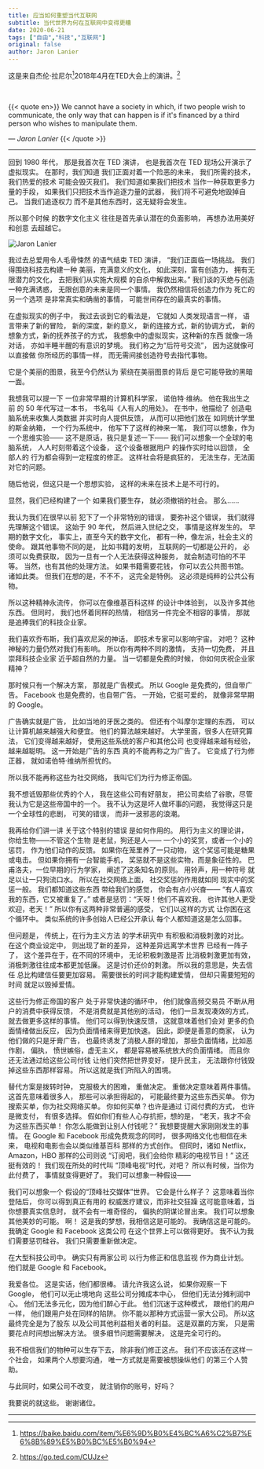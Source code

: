 ```yaml
---
title: 应当如何重塑当代互联网 
subtitle: 当代世界为何在互联网中变得更糟
date: 2020-06-21
tags: ["自由","科技","互联网"]
original: false
author: Jaron Lanier
---
```


这是来自杰伦·拉尼尔[^1]2018年4月在TED大会上的演讲。[^2]

<!--more-->
<br>

{{< quote en>}}
We cannot have a society in which, if two people wish to communicate, the only way that can happen is if it's financed by a third person who wishes to manipulate them.

*— Jaron Lanier*
{{< /quote >}}

---

回到 1980 年代， 那是我首次在 TED 演讲， 也是我首次在 TED 现场公开演示了 虚拟现实。 在那时，我们知道 我们正面对着一个险恶的未来， 我们所需的技术， 我们热爱的技术 可能会毁灭我们。 我们知道如果我们把技术 当作一种获取更多力量的手段， 如果我们只把技术当作追逐力量的武器， 我们将不可避免地毁掉自己。 当我们追逐权力 而不是其他东西时，这无疑将会发生。

所以那个时候 的数字文化主义 往往是首先承认潜在的负面影响， 再想办法用美好和创意 去超越它。

![Jaron Lanier](https://cdn.jsdelivr.net/gh/blleng/images@master/upload/jaron_Lanier.png "Jaron Lanier 在TED大会演讲")

我过去总爱用令人毛骨悚然 的语气结束 TED 演讲， “我们正面临一场挑战。 我们得围绕科技去构建一种 美丽，充满意义的文化， 如此深刻，富有创造力， 拥有无限潜力的文化， 去把我们从实施大规模 的自杀中解救出来。” 我们谈的灭绝与创造一种充满诱惑， 无限创意的未来是同一个事情。 我仍然相信将创造力作为 死亡的另一个选项 是非常真实和确凿的事情， 可能世间存在的最真实的事情。

在虚拟现实的例子中， 我过去谈到它的看法是， 它就如 人类发现语言一样， 语言带来了新的冒险， 新的深度，新的意义， 新的连接方式，新的协调方式， 新的想象方式，新的抚养孩子的方式， 我想象中的虚拟现实，这种新的东西 就像一场对话， 亦如半睡半醒的有意识的梦境。 我们称之为“后符号交流”， 因为这就像可以直接做 你所经历的事情一样， 而无需间接创造符号去指代事物。

它是个美丽的图景，我至今仍然认为 萦绕在美丽图景的背后 是它可能导致的黑暗一面。

我想我可以提一下 一位非常早期的计算机科学家， 诺伯特·维纳。 他在我出生之前 的 50 年代写过一本书， 书名叫《人有人的用处》。 在书中，他描绘了 创造电脑系统来收集人类数据 并实时向人提供反馈， 从而可以把他们放在 如同统计学里的斯金纳箱， 一个行为系统中， 他写下了这样的神来一笔， 我们可以想象，作为一个思维实验—— 这不是原话，我只是复述一下—— 我们可以想象一个全球的电脑系统， 人人时刻带着这个设备， 这个设备根据用户 的操作实时给以回馈， 全部人的 行为都会得到一定程度的修正。 这样社会将是疯狂的， 无法生存，无法面对它的问题。

随后他说，但这只是一个思想实验， 这样的未来在技术上是不可行的。

显然，我们已经构建了一个 如果我们要生存， 就必须撤销的社会。 那么……

我认为我们在很早以前 犯下了一个非常特别的错误， 要弥补这个错误， 我们就得先理解这个错误。 这始于 90 年代， 然后进入世纪之交， 事情是这样发生的。 早期的数字文化， 事实上，直至今天的数字文化， 都有一种，像左派，社会主义的使命。 跟其他事物不同的是， 比如书籍的发明， 互联网的一切都是公开的， 必须可以免费获取， 因为一旦有一个人无法获得这种服务， 就会制造可怕的不平等。 当然，也有其他的处理方法。 如果书籍需要花钱， 你可以去公共图书馆。 诸如此类。 但我们在想的是，不不不， 这完全是特例。 这必须是纯粹的公共公有物。

所以这种精神永流传， 你可以在像维基百科这样 的设计中体验到， 以及许多其他东西。 但同时， 我们也怀着同样的热情， 相信另一件完全不相容的事情， 那就是追捧我们的科技企业家。

我们喜欢乔布斯，我们喜欢尼采的神话， 即技术专家可以影响宇宙。 对吧？ 这种神秘的力量仍然对我们有影响。 所以你有两种不同的激情， 支持一切免费， 并且崇拜科技企业家 近乎超自然的力量。 当一切都是免费的时候， 你如何庆祝企业家精神？

那时候只有一个解决方案， 那就是广告模式。 所以 Google 是免费的，但自带广告。 Facebook 也是免费的，也自带广告。 一开始，它挺可爱的， 就像非常早期的 Google。

广告确实就是广告， 比如当地的牙医之类的。 但还有个叫摩尔定理的东西， 可以让计算机越来越强大和便宜。 他们的算法越来越好。 大学里面，很多人在研究算法， 它们变得越来越好， 使用这些系统的客户和其他公司 也变得越来越有经验，越来越聪明。 这一开始是广告的东西 真的不能再称之为广告了。 它变成了行为修正器， 就如诺伯特·维纳所担忧的。

所以我不能再称这些为社交网络， 我叫它们为行为修正帝国。

我不想诋毁那些优秀的个人， 我在这些公司有好朋友， 把公司卖给了谷歌，尽管 我认为它是这些帝国中的一个。 我不认为这是坏人做坏事的问题， 我觉得这只是一个全球性的悲剧， 可笑的错误， 而非一波邪恶的浪潮。

我再给你们讲一讲 关于这个特别的错误 是如何作用的。 用行为主义的理论讲， 你给生物——不管这个生物 是老鼠，狗还是人—— 一个小的奖赏，或者一个小的惩罚， 作为他们动作的反馈。 如果你在笼里养了一只动物， 这个奖惩可能是糖果或电击。 但如果你拥有一台智能手机， 奖惩就不是这些实物，而是象征性的。 巴甫洛夫，一位早期的行为学家， 阐述了这条知名的原则。 用铃声，用一种符号 就足以让一只狗流口水。 所以在社交网络上面， 社交奖惩的作用就如同 现实中的奖惩一般。 我们都知道这些东西 带给我们的感觉， 你会有点小兴奋—— “有人喜欢我的东西，它又被重复了。” 或者是惩罚：“天呀！他们不喜欢我， 也许其他人更受欢迎，老天！” 所以你有这两种非常普遍的感受， 它们以这样的方式 让你困在这个循环中。 类似系统的许多创始人已经公开承认 每个人都知道这是怎么回事。

但问题是， 传统上，在行为主义方法 的学术研究中 有积极和消极刺激的对比。 在这个商业设定中， 则出现了新的差异， 这种差异远离学术世界 已经有一阵子了， 这个差异在于，在不同的环境中， 无论积极刺激是否 比消极刺激更加有效， 消极刺激往往成本都更加低廉。 这是讨价还价的刺激。 所以我的意思是，失去信任 总比构建信任要更加容易。 需要很长的时间才能构建爱情， 但却只需要短短的时间 就足以毁掉爱情。

这些行为修正帝国的客户 处于非常快速的循环中， 他们就像高频交易员 不断从用户的消费中获得反馈， 不是消费就是其他别的活动， 他们一旦发现凑效的方式， 就去做更多这样的事情。 他们可以得到快速反馈， 这就意味着他们会对 更多的负面情绪做出反应， 因为负面情绪来得更加快速。 因此，即便是善意的商家， 认为他们做的只是牙膏广告， 也最终诱发了消极人群的增加， 那些负面情绪，比如恶作剧， 偏执， 愤世嫉俗，虚无主义， 都是容易被系统放大的负面情绪。 而且你还无法通过给这些公司付钱 让他们突然把世界变好， 提升民主， 无法跟你付钱毁掉这些东西那样容易。 所以这就是我们所陷入的困境。

替代方案是拨转时钟， 克服极大的困难， 重做决定。 重做决定意味着两件事情。 这首先意味着很多人， 那些可以承担得起的， 可能最终要为这些东西买单。 你为搜索买单，你为社交网络买单。 你如何买单？也许是通过 订阅付费的方式， 也许是微支付， 有很多选择。 假如你们有些人心存抗拒，想的是， “老天，我才不会为这些东西买单！ 你怎么能做到让别人付钱呢？” 我想要提醒大家刚刚发生的事情。 在 Google 和 Facebook 形成免费观念的同时， 很多网络文化也相信在未来， 电视和电影也会以类似维基百科 那样的方式创作。 但同时，诸如 Netflix， Amazon，HBO 那样的公司则说 “订阅吧，我们会给你 精彩的电视节目！” 这还挺有效的！ 我们现在所处的时代叫 “顶峰电视”时代，对吧？ 所以有时候，当你为此付费了， 事情就变得更好了。 我们可以想象一种假设——

我们可以想象一个 假设的“顶峰社交媒体”世界。 它会是什么样子？ 这意味着当你登陆后， 你可以得到真正有用的 权威医疗建议，而非社交狂躁 这可能意味着，当你想要真实信息时， 就不会有一堆奇怪的， 偏执的阴谋论冒出来。 我们可以想象其他美妙的可能。 啊！ 这是我的梦想，我相信这是可能的。 我确信这是可能的。 我确定 Google 和 Facebook 这类公司 在这个世界上可以做得更好。 我不认为我们需要惩罚硅谷。 我们只需要重新做决定。

在大型科技公司中。 确实只有两家公司 以行为修正和信息监视 作为商业计划。 他们就是 Google 和 Facebook。

我爱各位。 这是实话，他们都很棒。 请允许我这么说， 如果你观察一下 Google， 他们可以无止境地向 这些公司分摊成本中心， 但他们无法分摊利润中心。 他们无法多元化，因为他们醉心于此。 他们沉迷于这种模式， 跟他们的用户一样， 他们跟用户处在同样的陷阱。 你不能以那种方式运营一家大公司。 所以这最终完全是为了股东 以及公司其他利益相关者的利益。 这是双赢的方案， 只是需要花点时间想出解决方法。 很多细节问题需要解决， 这是完全可行的。

我不相信我们的物种可以生存下去， 除非我们修正这点。 我们不应该活在这样一个社会， 如果两个人想要沟通， 唯一方式就是需要被想操纵他们 的第三个人赞助。

与此同时，如果公司不改变， 就注销你的账号，好吗？

我要说的就这些。 谢谢诸位。

---
[^1]: https://baike.baidu.com/item/%E6%9D%B0%E4%BC%A6%C2%B7%E6%8B%89%E5%B0%BC%E5%B0%94

[^2]: https://go.ted.com/CUJz
